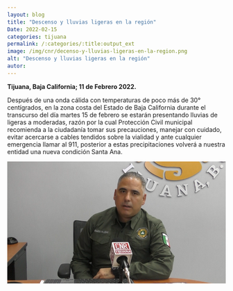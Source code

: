 ```yaml
---
layout: blog
title: "Descenso y lluvias ligeras en la región"
Date: 2022-02-15
categories: tijuana
permalink: /:categories/:title:output_ext
image: /img/cnr/decenso-y-lluvias-ligeras-en-la-region.png
alt: "Descenso y lluvias ligeras en la región"
autor:
---
```


**Tijuana, Baja California; 11 de Febrero 2022.** 

Después de una onda cálida con temperaturas de poco más de 30° centígrados, en la zona costa del Estado de Baja California durante el transcurso del día martes 15 de febrero se estarán presentando lluvias de ligeras a moderadas, razón por la cual Protección Civil municipal recomienda a la ciudadanía tomar sus precauciones, manejar con cuidado, evitar acercarse a cables tendidos sobre la vialidad y ante cualquier emergencia llamar al 911, posterior a estas precipitaciones volverá a nuestra entidad una nueva condición Santa Ana.

<div id="carouselExampleSlidesOnly" class="carousel slide" data-ride="carousel">
  <div class="carousel-inner">
    <div class="carousel-item active">
       <img class="d-block w-100" src="/img/cnr/decenso-y-lluvias-ligeras-en-la-region.png" loading="lazy"  alt="Descenso y lluvias ligeras en la región">
    </div>
  </div>
</div>